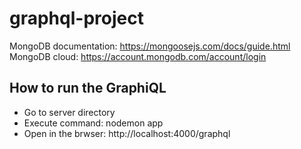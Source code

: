 # graphql-project

MongoDB documentation: https://mongoosejs.com/docs/guide.html <br/>
MongoDB cloud: https://account.mongodb.com/account/login

## How to run the GraphiQL

- Go to server directory
- Execute command: nodemon app
- Open in the brwser: http://localhost:4000/graphql
